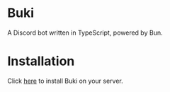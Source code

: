# Buki
A Discord bot written in TypeScript, powered by Bun.

# Installation
Click [here](https://discord.com/oauth2/authorize?client_id=1184917749915459685) to install Buki on your server.
